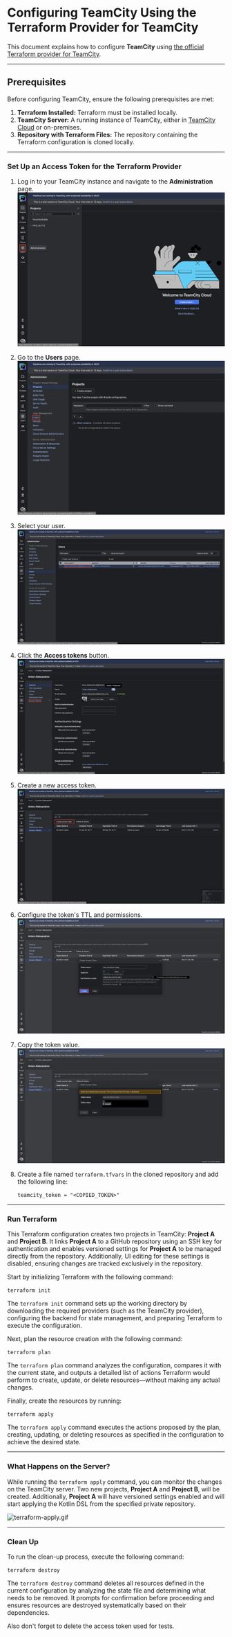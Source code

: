 # Configuring TeamCity Using the Terraform Provider for TeamCity

This document explains how to configure **TeamCity** using [the official Terraform provider for TeamCity](https://github.com/JetBrains/terraform-provider-teamcity).

---

## Prerequisites

Before configuring TeamCity, ensure the following prerequisites are met:

1. **Terraform Installed:** Terraform must be installed locally.
2. **TeamCity Server:** A running instance of TeamCity, either in [TeamCity Cloud](https://www.jetbrains.com/teamcity/cloud) or on-premises.
3. **Repository with Terraform Files:** The repository containing the Terraform configuration is cloned locally.

---

### Set Up an Access Token for the Terraform Provider

1. Log in to your TeamCity instance and navigate to the **Administration** page.  
   ![Admin page button](docs/admin-button.png)

2. Go to the **Users** page.  
   ![Users page button](docs/users-button.png)

3. Select your user.  
   ![User page button](docs/user-button.png)

4. Click the **Access tokens** button.  
   ![Tokens page button](docs/access-token-button.png)

5. Create a new access token.  
   ![create-access-token-button.png](docs/create-access-token-button.png)

6. Configure the token's TTL and permissions.  
   ![create-token-config.png](docs/create-token-config.png)

7. Copy the token value.  
   ![copy-token-button.png](docs/copy-token-button.png)

8. Create a file named `terraform.tfvars` in the cloned repository and add the following line:
   ```plaintext
   teamcity_token = "<COPIED_TOKEN>"
   ```

---

### Run Terraform

This Terraform configuration creates two projects in TeamCity: **Project A** and **Project B**. It links **Project A** to a GitHub repository using an SSH key for authentication and enables versioned settings for **Project A** to be managed directly from the repository. Additionally, UI editing for these settings is disabled, ensuring changes are tracked exclusively in the repository.

Start by initializing Terraform with the following command:

```shell
terraform init
```

The `terraform init` command sets up the working directory by downloading the required providers (such as the TeamCity provider), configuring the backend for state management, and preparing Terraform to execute the configuration.

Next, plan the resource creation with the following command:

```shell
terraform plan
```

The `terraform plan` command analyzes the configuration, compares it with the current state, and outputs a detailed list of actions Terraform would perform to create, update, or delete resources—without making any actual changes.

Finally, create the resources by running:

```shell
terraform apply
```

The `terraform apply` command executes the actions proposed by the plan, creating, updating, or deleting resources as specified in the configuration to achieve the desired state.

---

### What Happens on the Server?

While running the `terraform apply` command, you can monitor the changes on the TeamCity server. Two new projects, **Project A** and **Project B**, will be created. Additionally, **Project A** will have versioned settings enabled and will start applying the Kotlin DSL from the specified private repository.

![terraform-apply.gif](docs/terraform-apply.gif)

---

### Clean Up

To run the clean-up process, execute the following command:

```shell
terraform destroy
```
The `terraform destroy` command deletes all resources defined in the current configuration by analyzing the state file and determining what needs to be removed. It prompts for confirmation before proceeding and ensures resources are destroyed systematically based on their dependencies.

Also don't forget to delete the access token used for tests.

